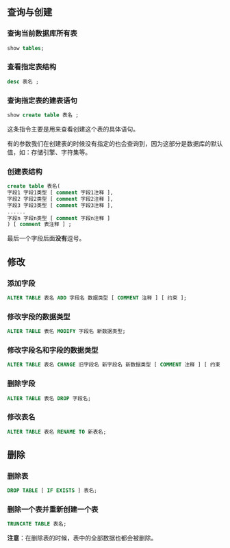## 查询与创建

### 查询当前数据库所有表

```sql
show tables;
```

### 查看指定表结构

```sql
desc 表名 ;
```

### 查询指定表的建表语句

```sql
show create table 表名 ;
```

这条指令主要是用来查看创建这个表的具体语句。

有的参数我们在创建表的时候没有指定的也会查询到，因为这部分是数据库的默认值，如：存储引擎、字符集等。  

### 创建表结构

```sql
create table 表名(
字段1 字段1类型 [ comment 字段1注释 ],
字段2 字段2类型 [ comment 字段2注释 ],
字段3 字段3类型 [ comment 字段3注释 ],
......
字段n 字段n类型 [ comment 字段n注释 ]
) [ comment 表注释 ] ;
```

最后一个字段后面**没有**逗号。

## 修改

### 添加字段

```sql
ALTER TABLE 表名 ADD 字段名 数据类型 [ COMMENT 注释 ] [ 约束 ];
```

### 修改字段的数据类型

```sql
ALTER TABLE 表名 MODIFY 字段名 新数据类型;
```

### 修改字段名和字段的数据类型

```sql
ALTER TABLE 表名 CHANGE 旧字段名 新字段名 新数据类型 [ COMMENT 注释 ] [ 约束 ];
```

### 删除字段

```sql
ALTER TABLE 表名 DROP 字段名;
```

### 修改表名

```sql
ALTER TABLE 表名 RENAME TO 新表名;
```

## 删除

### 删除表

```sql
DROP TABLE [ IF EXISTS ] 表名;
```

### 删除一个表并重新创建一个表

```sql
TRUNCATE TABLE 表名;
```

**注意**：在删除表的时候，表中的全部数据也都会被删除。
